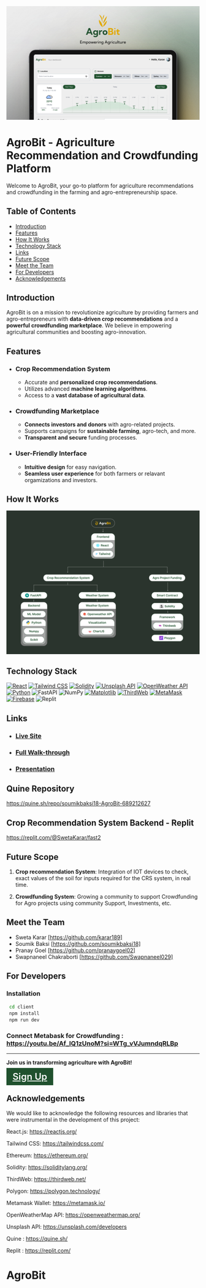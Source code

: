 ![Slide 1](/Client/src/assets/images/thumbnail.png)

# AgroBit - Agriculture Recommendation and Crowdfunding Platform

Welcome to AgroBit, your go-to platform for agriculture recommendations and crowdfunding in the farming and agro-entrepreneurship space.

## Table of Contents
- [Introduction](#introduction)
- [Features](#features)
- [How It Works](#how-it-works)
- [Technology Stack](#technology-stack)
- [Links](#links)
- [Future Scope](#future-scope)
- [Meet the Team](#meet-the-team)
- [For Developers](#getting-started)
- [Acknowledgements](#acknowledgements)

## Introduction
AgroBit is on a mission to revolutionize agriculture by providing farmers and agro-entrepreneurs with **data-driven crop recommendations** and a **powerful crowdfunding marketplace**. We believe in empowering agricultural communities and boosting agro-innovation.

## Features
* ### Crop Recommendation System
    - Accurate and **personalized crop recommendations**.
    - Utilizes advanced **machine learning algorithms**.
    - Access to a **vast database of agricultural data**.

* ### Crowdfunding Marketplace
    - **Connects investors and donors** with agro-related projects.
    - Supports campaigns for **sustainable farming**, agro-tech, and more.
    - **Transparent and secure** funding processes.

* ### User-Friendly Interface
    - **Intuitive design** for easy navigation.
    - **Seamless user experience** for both farmers or relavant orgamizations and investors.

## How It Works
![TechStack](/Client//src/assets/images/Product%20Diagram.png)


## Technology Stack
[![React](https://img.shields.io/badge/-React-61DAFB?style=for-the-badge&logo=react&logoColor=blue)](https://reactjs.org/)
[![Tailwind CSS](https://img.shields.io/badge/-Tailwind_CSS-38B2AC?style=for-the-badge&logo=tailwind-css&logoColor=white)](https://tailwindcss.com/)
[![Solidity](https://img.shields.io/badge/-Solidity-363636?style=for-the-badge&logo=solidity&logoColor=white)](https://soliditylang.org/)
[![Unsplash API](https://img.shields.io/badge/-Unsplash_API-000000?style=for-the-badge&logo=unsplash&logoColor=white)](https://unsplash.com/developers)
[![OpenWeather API](https://img.shields.io/badge/-OpenWeather_API-FF7F50?style=for-the-badge&logo=openweathermap&logoColor=white)](https://openweathermap.org/api)
[![Python](https://img.shields.io/badge/-Python-3776AB?style=for-the-badge&logo=python&logoColor=white)](https://www.python.org/)
![FastAPI](https://img.shields.io/badge/FastAPI-005571?style=for-the-badge&logo=fastapi&logoColor=white)
![NumPy](https://img.shields.io/badge/NumPy-013243?style=for-the-badge&logo=numpy&logoColor=white)
[![Matplotlib](https://img.shields.io/badge/-Matplotlib-3776AB?style=for-the-badge&logo=python&logoColor=white)](https://matplotlib.org/)
[![ThirdWeb](https://img.shields.io/badge/-ThirdWeb-0066CC?style=for-the-badge&logo=thirdweb&logoColor=white)](https://thirdweb.io/)
[![MetaMask](https://img.shields.io/badge/-MetaMask-F366B9?style=for-the-badge&logo=metamask&logoColor=white)](https://metamask.io/)
[![Firebase](https://img.shields.io/badge/-Firebase-FFCA28?style=for-the-badge&logo=firebase&logoColor=black)](https://firebase.google.com/)
![Replit](https://img.shields.io/badge/Replit-667881?style=for-the-badge&logo=replit&logoColor=white)

## Links
* ### [Live Site](https://agro-bit.vercel.app)
* ### [Full Walk-through](https://www.loom.com/share/958c240e39dc4499af91157745c6234a?sid=caa10ce0-b6ca-4bd6-a6ff-35fb33fe8385)
* ### [Presentation](https://www.figma.com/proto/RXC17kUuGtVj3Ch9OO2NFg/Agralink?page-id=82%3A261&type=design&node-id=82-262&viewport=71%2C476%2C0.12&t=nlkz7qLgWzb2Xkw5-1&scaling=scale-down)

## Quine Repository
https://quine.sh/repo/soumikbaksi18-AgroBit-689212627   
## Crop Recommendation System Backend - Replit
https://replit.com/@SwetaKarar/fast2

## Future Scope

1. **Crop recommendation System**: Integration of IOT devices to check, exact values of the soil for inputs required for the CRS system, in real time.

2. **Crowdfunding System**: Growing a community to support Crowdfunding for Agro projects using community Support, Investments, etc.

## Meet the Team
- Sweta Karar [https://github.com/karar189]
- Soumik Baksi [https://github.com/soumikbaksi18]
- Pranay Goel [https://github.com/pranaygoel02]
- Swapnaneel Chakraborti [https://github.com/Swapnaneel029]

## For Developers
### Installation

```bash
 cd client
 npm install
 npm run dev
```
### Connect Metabask for Crowdfunding : https://youtu.be/Af_lQ1zUnoM?si=WTg_vVJumndqRLBp
---

**Join us in transforming agriculture with AgroBit!**

<a href='https://agro-bit.vercel.app/register' style="background:#20512E; color:white; font-weight:600;font-size:1.5rem;padding:0.5rem 1rem;">
Sign Up
</a>

## Acknowledgements

We would like to acknowledge the following resources and libraries that were instrumental in the development of this project:

React.js: https://reactjs.org/

Tailwind CSS: https://tailwindcss.com/

Ethereum: https://ethereum.org/

Solidity: https://soliditylang.org/

ThirdWeb: https://thirdweb.net/

Polygon: https://polygon.technology/

Metamask Wallet: https://metamask.io/

OpenWeatherMap API: https://openweathermap.org/

Unsplash API: https://unsplash.com/developers

Quine : https://quine.sh/

Replit : https://replit.com/ 
# AgroBit
